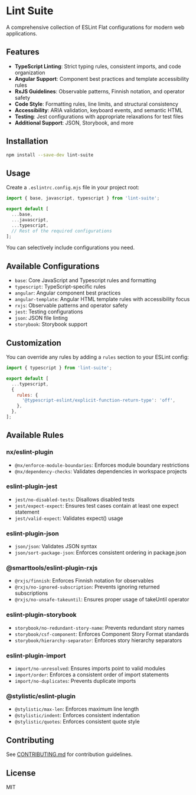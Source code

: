 # Lint Suite

A comprehensive collection of ESLint Flat configurations for modern web applications.

## Features

- **TypeScript Linting**: Strict typing rules, consistent imports, and code organization
- **Angular Support**: Component best practices and template accessibility rules
- **RxJS Guidelines**: Observable patterns, Finnish notation, and operator safety
- **Code Style**: Formatting rules, line limits, and structural consistency
- **Accessibility**: ARIA validation, keyboard events, and semantic HTML
- **Testing**: Jest configurations with appropriate relaxations for test files
- **Additional Support**: JSON, Storybook, and more

## Installation

```bash
npm install --save-dev lint-suite
```

## Usage

Create a `.eslintrc.config.mjs` file in your project root:

```js
import { base, javascript, typescript } from 'lint-suite';

export default [
  ...base,
  ...javascript,
  ...typescript,
  // Rest of the required configurations
];
```

You can selectively include configurations you need.

## Available Configurations

- `base`: Core JavaScript and Typescript rules and formatting
- `typescript`: TypeScript-specific rules
- `angular`: Angular component best practices
- `angular-template`: Angular HTML template rules with accessibility focus
- `rxjs`: Observable patterns and operator safety
- `jest`: Testing configurations
- `json`: JSON file linting
- `storybook`: Storybook support

## Customization

You can override any rules by adding a `rules` section to your ESLint config:

```js
import { typescript } from 'lint-suite';

export default [
  ...typescript,
  {
    rules: {
      '@typescript-eslint/explicit-function-return-type': 'off',
    },
  },
];
```

## Available Rules

### nx/eslint-plugin

- `@nx/enforce-module-boundaries`: Enforces module boundary restrictions
- `@nx/dependency-checks`: Validates dependencies in workspace projects

### eslint-plugin-jest

- `jest/no-disabled-tests`: Disallows disabled tests
- `jest/expect-expect`: Ensures test cases contain at least one expect statement
- `jest/valid-expect`: Validates expect() usage

### eslint-plugin-json

- `json/json`: Validates JSON syntax
- `json/sort-package-json`: Enforces consistent ordering in package.json

### @smarttools/eslint-plugin-rxjs

- `@rxjs/finnish`: Enforces Finnish notation for observables
- `@rxjs/no-ignored-subscription`: Prevents ignoring returned subscriptions
- `@rxjs/no-unsafe-takeuntil`: Ensures proper usage of takeUntil operator

### eslint-plugin-storybook

- `storybook/no-redundant-story-name`: Prevents redundant story names
- `storybook/csf-component`: Enforces Component Story Format standards
- `storybook/hierarchy-separator`: Enforces story hierarchy separators

### eslint-plugin-import

- `import/no-unresolved`: Ensures imports point to valid modules
- `import/order`: Enforces a consistent order of import statements
- `import/no-duplicates`: Prevents duplicate imports

### @stylistic/eslint-plugin

- `@stylistic/max-len`: Enforces maximum line length
- `@stylistic/indent`: Enforces consistent indentation
- `@stylistic/quotes`: Enforces consistent quote style

## Contributing

See [CONTRIBUTING.md](./CONTRIBUTING.md) for contribution guidelines.

## License

MIT
